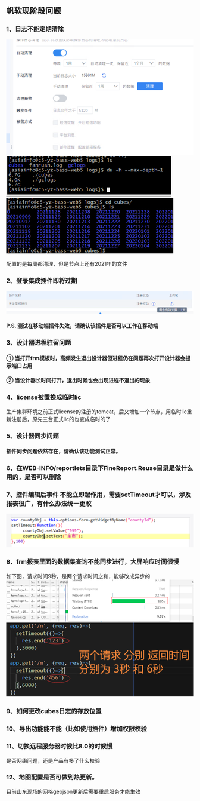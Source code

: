 ## 帆软现阶段问题
### 1、日志不能定期清除
![image](static/img/fr日志清理.png)
![image](static/img/fr日志清理2.png)
![image](static/img/fr日志清理3.png)

配置的是每周都清理，但是节点上还有2021年的文件
### 2、登录集成插件即将过期
![image](static/img/fr单点登录.png)
#### P.S. 测试在移动端插件失效，请确认该插件是否可以工作在移动端

### 3、设计器进程驻留问题
#### ① 当打开frm模板时，高频发生退出设计器但进程仍在问题再次打开设计器会提示端口占用
#### ② 当设计器长时间打开，退出时候也会出现进程不退出的现象

### 4、license被置换成临时lic
生产集群环境之前正式license的注册的tomcat，后又增加一个节点，用临时lic重新注册后，原先三台正式lic的也变成临时的了

### 5、设计器同步问题
#### 插件同步问题依然存在，请确认该功能测试正常。

### 6、在WEB-INFO/reportlets目录下FineReport.Reuse目录是做什么用的，是否可以删除
### 7、控件编辑后事件 不能立即起作用，需要setTimeout才可以，涉及报表很广，有什么办法统一更改
![image](static/img/控件级联.png)
### 8、frm报表里面的数据集查询不能同步进行，大屏响应时间很慢
如下图，请求时间9秒，是两个请求时间之和，能够改成异步的
![image](static/img/frm%E6%9F%A5%E8%AF%A2%E6%97%B6%E9%97%B4.png)
![image](static/img/%E5%90%8E%E5%8F%B0%E8%AF%B7%E6%B1%82%E6%97%B6%E9%97%B4.png)
### 9、如何更改cubes日志的存放位置

### 10、导出功能能不能（比如使用插件）增加权限校验
### 11、切换远程服务器时候比8.0的时候慢
是否网络问题，还是产品有多了什么校验
### 12、地图配置是否可做到热更新。
目前山东现场的网格geojson更新后需要重启服务才能生效
